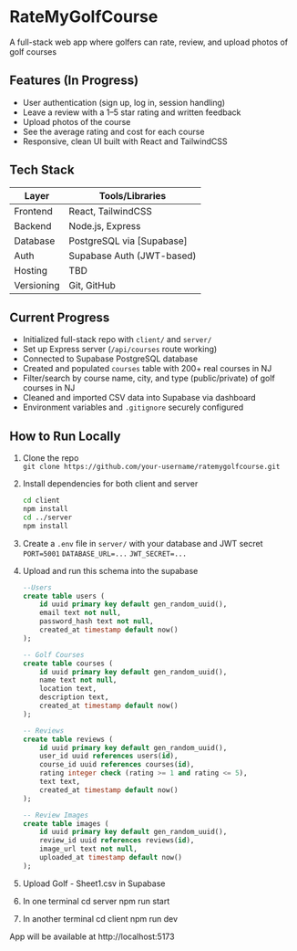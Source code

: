 # RateMyGolfCourse

A full-stack web app where golfers can rate, review, and upload photos of golf courses 

## Features (In Progress)

- User authentication (sign up, log in, session handling)
- Leave a review with a 1–5 star rating and written feedback
- Upload photos of the course
- See the average rating and cost for each course
- Responsive, clean UI built with React and TailwindCSS

##  Tech Stack

| Layer        | Tools/Libraries                                                                 |
|--------------|----------------------------------------------------------------------------------|
| Frontend     | React, TailwindCSS                                                              |
| Backend      | Node.js, Express                                                                |
| Database     | PostgreSQL via [Supabase]                                                       |
| Auth         | Supabase Auth (JWT-based)                                                       |
| Hosting      | TBD                                                                             |
| Versioning   | Git, GitHub 

## Current Progress

- Initialized full-stack repo with `client/` and `server/`
- Set up Express server (`/api/courses` route working)
- Connected to Supabase PostgreSQL database
- Created and populated `courses` table with 200+ real courses in NJ
- Filter/search by course name, city, and type (public/private) of golf courses in NJ
- Cleaned and imported CSV data into Supabase via dashboard
- Environment variables and `.gitignore` securely configured

## How to Run Locally

1. Clone the repo  
   `git clone https://github.com/your-username/ratemygolfcourse.git`

2. Install dependencies for both client and server  
   ```bash
   cd client
   npm install
   cd ../server
   npm install
3. Create a `.env` file in `server/` with your database and JWT secret
    `PORT=5001`
    `DATABASE_URL=...`
    `JWT_SECRET=...`

4. Upload and run this schema into the supabase
    ```sql
    --Users
    create table users (
        id uuid primary key default gen_random_uuid(),
        email text not null,
        password_hash text not null,
        created_at timestamp default now()
    );

    -- Golf Courses
    create table courses (
        id uuid primary key default gen_random_uuid(),
        name text not null,
        location text,
        description text,
        created_at timestamp default now()
    );

    -- Reviews
    create table reviews (
        id uuid primary key default gen_random_uuid(),
        user_id uuid references users(id),
        course_id uuid references courses(id),
        rating integer check (rating >= 1 and rating <= 5),
        text text,
        created_at timestamp default now()
    );

    -- Review Images
    create table images (
        id uuid primary key default gen_random_uuid(),
        review_id uuid references reviews(id),
        image_url text not null,
        uploaded_at timestamp default now()
    );

5. Upload Golf - Sheet1.csv in Supabase

5. In one terminal
    cd server
    npm run start

6. In another terminal
    cd client
    npm run dev

App will be available at http://localhost:5173
